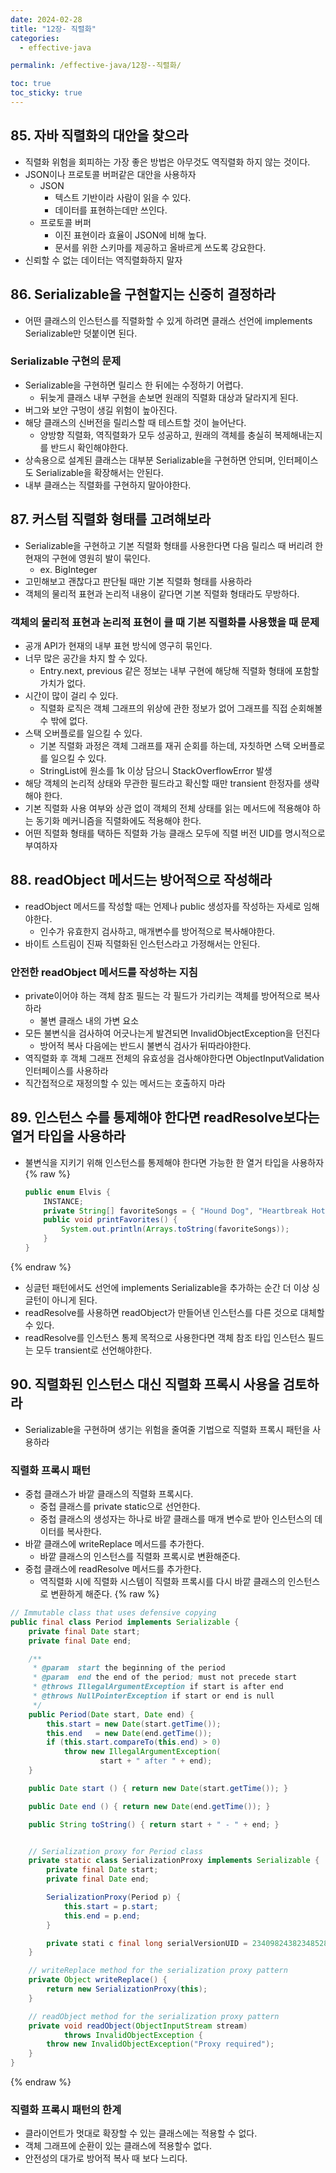 ```yaml
---
date: 2024-02-28
title: "12장- 직렬화"
categories:
  - effective-java

permalink: /effective-java/12장--직렬화/

toc: true
toc_sticky: true
---
```



## 85. 자바 직렬화의 대안을 찾으라

- 직렬화 위험을 회피하는 가장 좋은 방법은 아무것도 역직렬화 하지 않는 것이다.
- JSON이나 프로토콜 버퍼같은 대안을 사용하자
	- JSON
		- 텍스트 기반이라 사람이 읽을 수 있다.
		- 데이터를 표현하는데만 쓰인다.
	- 프로토콜 버퍼
		- 이진 표현이라 효율이 JSON에 비해 높다.
		- 문서를 위한 스키마를 제공하고 올바르게 쓰도록 강요한다.
- 신뢰할 수 없는 데이터는 역직렬화하지 말자

## 86. Serializable을 구현할지는 신중히 결정하라

- 어떤 클래스의 인스턴스를 직렬화할 수 있게 하려면 클래스 선언에 implements Serializable만 덧붙이면 된다.

### Serializable 구현의 문제

- Serializable을 구현하면 릴리스 한 뒤에는 수정하기 어렵다.
	- 뒤늦게 클래스 내부 구현을 손보면 원래의 직렬화 대상과 달라지게 된다.
- 버그와 보안 구멍이 생길 위험이 높아진다.
- 해당 클래스의 신버전을 릴리스할 때 테스트할 것이 늘어난다.
	- 양방향 직렬화, 역직렬화가 모두 성공하고, 원래의 객체를 충실히 복제해내는지를 반드시 확인해야한다.
- 상속용으로 설계된 클래스는 대부분 Serializable을 구현하면 안되며, 인터페이스도 Serializable을 확장해서는 안된다.
- 내부 클래스는 직렬화를 구현하지 말아야한다.

## 87. 커스텀 직렬화 형태를 고려해보라

- Serializable을 구현하고 기본 직렬화 형태를 사용한다면 다음 릴리스 때 버리려 한 현재의 구현에 영원히 발이 묶인다.
	- ex. BigInteger
- 고민해보고 괜찮다고 판단될 때만 기본 직렬화 형태를 사용하라
- 객체의 물리적 표현과 논리적 내용이 같다면 기본 직렬화 형태라도 무방하다.

### 객체의 물리적 표현과 논리적 표현이 클 때 기본 직렬화를 사용했을 때 문제

- 공개 API가 현재의 내부 표현 방식에 영구히 묶인다.
- 너무 많은 공간을 차지 할 수 있다.
	- Entry.next, previous 같은 정보는 내부 구현에 해당해 직렬화 형태에 포함할 가치가 없다.
- 시간이 많이 걸리 수 있다.
	- 직렬화 로직은 객체 그래프의 위상에 관한 정보가 없어 그래프를 직접 순회해볼 수 밖에 없다.
- 스택 오버플로를 일으킬 수 있다.
	- 기본 직렬화 과정은 객체 그래프를 재귀 순회를 하는데, 자칫하면 스택 오버플로를 일으킬 수 있다.
	- StringList에 원소를 1k 이상 담으니 StackOverflowError 발생
- 해당 객체의 논리적 상태와 무관한 필드라고 확신할 때만 transient 한정자를 생략해야 한다.
- 기본 직렬화 사용 여부와 상관 없이 객체의 전체 상태를 읽는 메서드에 적용해야 하는 동기화 메커니즘을 직렬화에도 적용해야 한다.
- 어떤 직렬화 형태를 택하든 직렬화 가능 클래스 모두에 직렬 버전 UID를 명시적으로 부여하자

## 88. readObject 메서드는 방어적으로 작성해라

- readObject 메서드를 작성할 때는 언제나 public 생성자를 작성하는 자세로 임해야한다.
	- 인수가 유효한지 검사하고, 매개변수를 방어적으로 복사해야한다.
- 바이트 스트림이 진짜 직렬화된 인스턴스라고 가정해서는 안된다.

### 안전한 readObject 메서드를 작성하는 지침

- private이어야 하는 객체 참조 필드는 각 필드가 가리키는 객체를 방어적으로 복사하라
	- 불변 클래스 내의 가변 요소
- 모든 불변식을 검사하여 어긋나는게 발견되면 InvalidObjectException을 던진다
	- 방어적 복사 다음에는 반드시 불변식 검사가 뒤따라야한다.
- 역직렬화 후 객체 그래프 전체의 유효성을 검사해야한다면 ObjectInputValidation 인터페이스를 사용하라
- 직간접적으로 재정의할 수 있는 메서드는 호출하지 마라

## 89. 인스턴스 수를 통제해야 한다면 readResolve보다는 열거 타입을 사용하라

- 불변식을 지키기 위해 인스턴스를 통제해야 한다면 가능한 한 열거 타입을 사용하자
{% raw %}
	```java
	public enum Elvis {
	    INSTANCE;
	    private String[] favoriteSongs = { "Hound Dog", "Heartbreak Hotel" };
	    public void printFavorites() {
	        System.out.println(Arrays.toString(favoriteSongs));
	    }
	}
	```
{% endraw %}

- 싱글턴 패턴에서도 선언에 implements Serializable을 추가하는 순간 더 이상 싱글턴이 아니게 된다.
- readResolve를 사용하면 readObject가 만들어낸 인스턴스를 다른 것으로 대체할 수 있다.
- readResolve를 인스턴스 통제 목적으로 사용한다면 객체 참조 타입 인스턴스 필드는 모두 transient로 선언해야한다.

## 90. 직렬화된 인스턴스 대신 직렬화 프록시 사용을 검토하라

- Serializable을 구현하며 생기는 위험을 줄여줄 기법으로 직렬화 프록시 패턴을 사용하라

### 직렬화 프록시 패턴

- 중첩 클래스가 바깥 클래스의 직렬화 프록시다.
	- 중첩 클래스를 private static으로 선언한다.
	- 중첩 클래스의 생성자는 하나로 바깥 클래스를 매개 변수로 받아 인스턴스의 데이터를 복사한다.
- 바깥 클래스에 writeReplace 메서드를 추가한다.
	- 바깥 클래스의 인스턴스를 직렬화 프록시로 변환해준다.
- 중첩 클래스에 readResolve 메서드를 추가한다.
	- 역직렬화 시에 직렬화 시스템이 직렬화 프록시를 다시 바깥 클래스의 인스턴스로 변환하게 해준다.
{% raw %}
```java
// Immutable class that uses defensive copying
public final class Period implements Serializable {
    private final Date start;
    private final Date end;

    /**
     * @param  start the beginning of the period
     * @param  end the end of the period; must not precede start
     * @throws IllegalArgumentException if start is after end
     * @throws NullPointerException if start or end is null
     */
    public Period(Date start, Date end) {
        this.start = new Date(start.getTime());
        this.end   = new Date(end.getTime());
        if (this.start.compareTo(this.end) > 0)
            throw new IllegalArgumentException(
                    start + " after " + end);
    }

    public Date start () { return new Date(start.getTime()); }

    public Date end () { return new Date(end.getTime()); }

    public String toString() { return start + " - " + end; }


    // Serialization proxy for Period class
    private static class SerializationProxy implements Serializable {
        private final Date start;
        private final Date end;

        SerializationProxy(Period p) {
            this.start = p.start;
            this.end = p.end;
        }

        private stati c final long serialVersionUID = 234098243823485285L; // Any number will do (Item 87)
    }

    // writeReplace method for the serialization proxy pattern
    private Object writeReplace() {
        return new SerializationProxy(this);
    }

    // readObject method for the serialization proxy pattern
    private void readObject(ObjectInputStream stream)
            throws InvalidObjectException {
        throw new InvalidObjectException("Proxy required");
    }
}
```
{% endraw %}


### 직렬화 프록시 패턴의 한계

- 클라이언트가 멋대로 확장할 수 있는 클래스에는 적용할 수 없다.
- 객체 그래프에 순환이 있는 클래스에 적용할수 없다.
- 안전성의 대가로 방어적 복사 때 보다 느리다.
